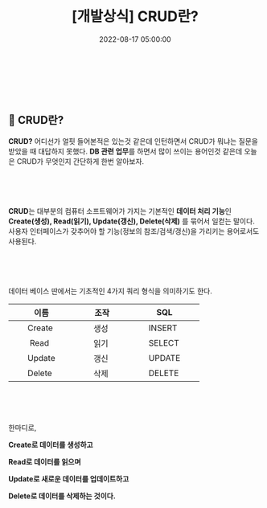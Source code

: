 ﻿---
permalink: /2022-08-17-CRUD란/
published: true
title: "[개발상식] CRUD란?"
date: 2022-08-17 05:00:00
toc: true
toc_sticky: true
toc_label: "CRUD란"
categories:
- 개발상식
tags:
- CRUD
- 개발상식
---

<br><br><br>

  

## 👀 CRUD란?

**CRUD?** 어디선가 얼핏 들어본적은 있는것 같은데 인턴하면서 CRUD가 뭐냐는 질문을 받았을 때 대답하지 못했다. **DB 관련 업무**를 하면서 많이 쓰이는 용어인것 같은데 오늘은 CRUD가 무엇인지 간단하게 한번 알아보자.

  

<br><br><br>

  

**CRUD**는 대부분의 컴퓨터 소프트웨어가 가지는 기본적인 **데이터 처리 기능**인 **Create(생성), Read(읽기), Update(갱신), Delete(삭제)** 를 묶어서 일컫는 말이다. 사용자 인터페이스가 갖추어야 할 기능(정보의 참조/검색/갱신)을 가리키는 용어로서도 사용된다.

  

<br><br><br>

데이터 베이스 딴에서는 기초적인 4가지 쿼리 형식을 의미하기도 한다.

|이름|조작|SQL|
|---|---|---|
| &nbsp;&nbsp;&nbsp;&nbsp;&nbsp;&nbsp;&nbsp;Create &nbsp;&nbsp;&nbsp;&nbsp;&nbsp;&nbsp;&nbsp;|&nbsp;&nbsp;&nbsp;&nbsp;&nbsp;&nbsp;&nbsp;생성&nbsp;&nbsp;&nbsp;&nbsp;&nbsp;&nbsp;&nbsp; | &nbsp;&nbsp;&nbsp;&nbsp;&nbsp;&nbsp;&nbsp;INSERT&nbsp;&nbsp;&nbsp;&nbsp;&nbsp;&nbsp;&nbsp; |
| &nbsp;&nbsp;&nbsp;&nbsp;&nbsp;&nbsp;&nbsp;&nbsp;Read&nbsp;&nbsp;&nbsp;&nbsp;&nbsp; | &nbsp;&nbsp;&nbsp;&nbsp;&nbsp;&nbsp;&nbsp;읽기&nbsp;&nbsp;&nbsp;&nbsp;&nbsp;&nbsp;&nbsp; |&nbsp;&nbsp;&nbsp;&nbsp;&nbsp;&nbsp;&nbsp;SELECT&nbsp;&nbsp;&nbsp;&nbsp;&nbsp;&nbsp;&nbsp; |
| &nbsp;&nbsp;&nbsp;&nbsp;&nbsp;&nbsp;&nbsp;Update&nbsp;&nbsp;&nbsp;&nbsp;&nbsp;&nbsp;&nbsp; | &nbsp;&nbsp;&nbsp;&nbsp;&nbsp;&nbsp;&nbsp;갱신 &nbsp;&nbsp;&nbsp;&nbsp;&nbsp;&nbsp;&nbsp;| &nbsp;&nbsp;&nbsp;&nbsp;&nbsp;&nbsp;&nbsp;UPDATE&nbsp;&nbsp;&nbsp;&nbsp;&nbsp;&nbsp;&nbsp; |
| &nbsp;&nbsp;&nbsp;&nbsp;&nbsp;&nbsp;&nbsp;Delete &nbsp;&nbsp;&nbsp;&nbsp;&nbsp;&nbsp;&nbsp;| &nbsp;&nbsp;&nbsp;&nbsp;&nbsp;&nbsp;&nbsp;삭제&nbsp;&nbsp;&nbsp;&nbsp;&nbsp;&nbsp;&nbsp; | &nbsp;&nbsp;&nbsp;&nbsp;&nbsp;&nbsp;&nbsp;DELETE&nbsp;&nbsp;&nbsp;&nbsp;&nbsp;&nbsp;&nbsp; |

  

<br><br><br>

  

한마디로,

**Create로 데이터를 생성하고**

**Read로 데이터를 읽으며**

**Update로 새로운 데이터를 업데이트하고**

**Delete로 데이터를 삭제하는 것이다.**

  

<br><br><br>
